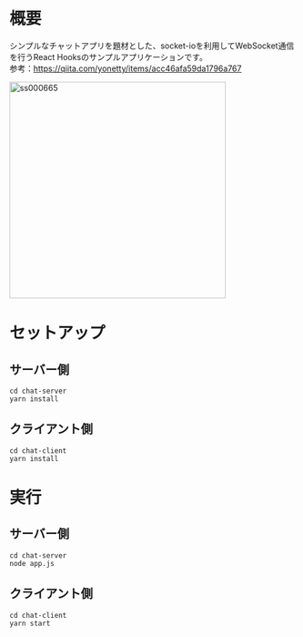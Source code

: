 # 概要
シンプルなチャットアプリを題材とした、socket-ioを利用してWebSocket通信を行うReact Hooksのサンプルアプリケーションです。<br/>
参考：https://qiita.com/yonetty/items/acc46afa59da1796a767

<img width="380" alt="ss000665" src="https://user-images.githubusercontent.com/74450836/217504374-56ef19fe-90aa-495f-975d-f7cdcb624e89.png">

# セットアップ
## サーバー側

```
cd chat-server
yarn install
```

## クライアント側

```
cd chat-client
yarn install
```

# 実行
## サーバー側

```
cd chat-server
node app.js
```

## クライアント側

```
cd chat-client
yarn start
```
